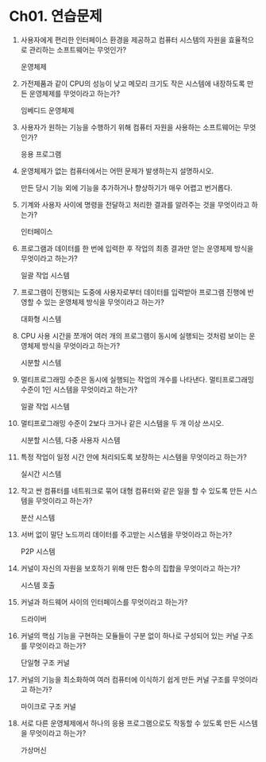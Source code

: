 # Ch01. 연습문제

1. 사용자에게 편리한 인터페이스 환경을 제공하고 컴퓨터 시스템의 자원을 효율적으로 관리하는 소프트웨어는 무엇인가? 
    
    운영체제 
    

1. 가전제품과 같이 CPU의 성능이 낮고 메모리 크기도 작은 시스템에 내장하도록 만든 운영체제를 무엇이라고 하는가? 
    
    임베디드 운영체제 
    

1. 사용자가 원하는 기능을 수행하기 위해 컴퓨터 자원을 사용하는 소프트웨어는 무엇인가? 
    
    응용  프로그램 
    

1. 운영체제가 없는 컴퓨터에서는 어떤 문제가 발생하는지 설명하시오. 
    
    만든 당시 기능 외에 기능을 추가하거나 향상하기가 매우 어렵고 번거롭다. 
    

1. 기계와 사용자 사이에 명령을 전달하고 처리한 결과를 알려주는 것을 무엇이라고 하는가? 
    
    인터페이스 
    

1. 프로그램과 데이터를 한 번에 입력한 후 작업의 최종 결과만 얻는 운영체제 방식을 무엇이라고 하는가? 
    
    일괄 작업 시스템 
    

1. 프로그램이 진행되는 도중에 사용자로부터 데이터를 입력받아 프로그램 진행에 반영할 수 있는 운영체제 방식을 무엇이라고 하는가? 
    
    대화형 시스템 
    

1. CPU 사용 시간을 쪼개어 여러 개의 프로그램이 동시에 실행되는 것처럼 보이는 운영체제 방식을 무엇이라고 하는가? 
    
    시분할 시스템 
    

1. 멀티프로그래밍 수준은 동시에 실행되는 작업의 개수를 나타낸다. 멀티프로그래밍 수준이 1인 시스템을 무엇이라고 하는가? 
    
    일괄 작업 시스템 
    

1. 멀티프로그래밍 수준이 2보다 크거나 같은 시스템을 두 개 이상 쓰시오. 
    
    시분할 시스템, 다중 사용자 시스템 
    

1. 특정 작업이 일정 시간 안에 처리되도록 보장하는 시스템을 무엇이라고 하는가? 
    
    실시간 시스템 
    

1. 작고 싼 컴퓨터를 네트워크로 묶어 대형 컴퓨터와 같은 일을 할 수 있도록 만든 시스템을 무엇이라고 하는가? 
    
    분산 시스템 
    

1. 서버 없이 말단 노드끼리 데이터를 주고받는 시스템을 무엇이라고 하는가? 
    
    P2P 시스템 
    

1. 커널이 자신의 자원을 보호하기 위해 만든 함수의 집합을 무엇이라고 하는가? 
    
    시스템 호출 
    

1. 커널과 하드웨어 사이의 인터페이스를 무엇이라고 하는가? 
    
    드라이버 
    

1. 커널의 핵심 기능을 구현하는 모듈들이 구분 없이 하나로 구성되어 있는 커널 구조를 무엇이라고 하는가? 
    
    단일형 구조 커널 
    

1. 커널의 기능을 최소화하여 여러 컴퓨터에 이식하기 쉽게 만든 커널 구조를 무엇이라고 하는가? 
    
    마이크로 구조 커널 
    

1. 서로 다른 운영체제에서 하나의 응용 프로그램으로도 작동할 수 있도록 만든 시스템을 무엇이라고 하는가? 
    
    가상머신